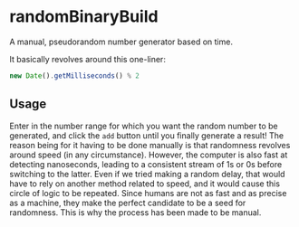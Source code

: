 # randomBinaryBuild
A manual, pseudorandom number generator based on time.

It basically revolves around this one-liner:
```JavaScript
new Date().getMilliseconds() % 2
```

Usage
- 
Enter in the number range for which you want the random number to be generated, and click the `add` button until you finally generate a result! The reason being for it having to be done manually is that randomness revolves around speed (in any circumstance). However, the computer is also fast at detecting nanoseconds, leading to a consistent stream of 1s or 0s before switching to the latter. Even if we tried making a random delay, that would have to rely on another method related to speed, and it would cause this circle of logic to be repeated. Since humans are not as fast and as precise as a machine, they make the perfect candidate to be a seed for randomness. This is why the process has been made to be manual.
